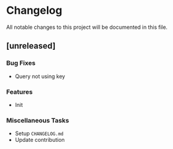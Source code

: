 # Changelog

All notable changes to this project will be documented in this file.

## [unreleased]

### Bug Fixes

- Query not using key

### Features

- Init

### Miscellaneous Tasks

- Setup `CHANGELOG.md`
- Update contribution

<!-- generated by git-cliff -->
